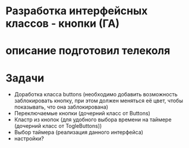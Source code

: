 # Разработка интерфейсных классов - кнопки (ГА)

# описание подготовил телеколя

# Задачи
- Доработка класса buttons (необходимо добавить возможность заблокировать кнопку, при этом должен меняться её цвет, чтобы показывать, что она заблокирована)
- Переключаемые кнопки (дочерний класс от Buttons)
- Кластр из кнопок (для удобного выбора времени на таймере (дочерний класс от TogleButtons))
- Выбор таймера (реализация данного интерфейса)
- настройки?
